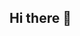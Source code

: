 ## Hi there 👋

<ing src="https://github.com/Crazy1god/Crazy1god/blob/main/qeliameow-cat.gif" alt="The Unlinited" width="600">
